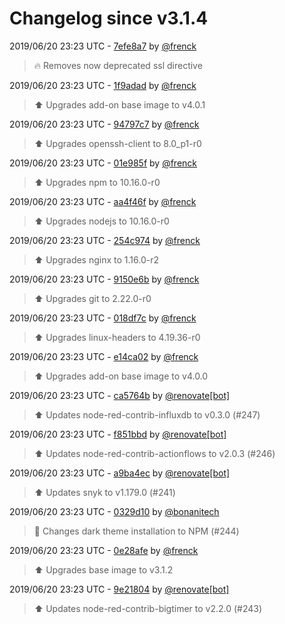 # Changelog since v3.1.4

2019/06/20 23:23 UTC - [7efe8a7](https://github.com/hassio-addons/addon-node-red/commit/7efe8a763f1bd6fc3dd6a5093ca43750c1e013f5) by [@frenck](https://github.com/frenck)
> :fire: Removes now deprecated ssl directive 

2019/06/20 23:23 UTC - [1f9adad](https://github.com/hassio-addons/addon-node-red/commit/1f9adad0c4d8007aba726054d46dde05ec8424c7) by [@frenck](https://github.com/frenck)
> :arrow_up: Upgrades add-on base image to v4.0.1 

2019/06/20 23:23 UTC - [94797c7](https://github.com/hassio-addons/addon-node-red/commit/94797c7215f61eb778c98a286894ff27cb73dc66) by [@frenck](https://github.com/frenck)
> :arrow_up: Upgrades openssh-client to 8.0_p1-r0 

2019/06/20 23:23 UTC - [01e985f](https://github.com/hassio-addons/addon-node-red/commit/01e985fcfcc85d8045a0ead9f3dcb7f0863face1) by [@frenck](https://github.com/frenck)
> :arrow_up: Upgrades npm to 10.16.0-r0 

2019/06/20 23:23 UTC - [aa4f46f](https://github.com/hassio-addons/addon-node-red/commit/aa4f46ff2de88559fa1715ed4bf557eda3b7c3a0) by [@frenck](https://github.com/frenck)
> :arrow_up: Upgrades nodejs to 10.16.0-r0 

2019/06/20 23:23 UTC - [254c974](https://github.com/hassio-addons/addon-node-red/commit/254c9746a78860a8b6290129b72ace7bf20e3966) by [@frenck](https://github.com/frenck)
> :arrow_up: Upgrades nginx to 1.16.0-r2 

2019/06/20 23:23 UTC - [9150e6b](https://github.com/hassio-addons/addon-node-red/commit/9150e6b821c83421dd5b660845e026bd081dc86e) by [@frenck](https://github.com/frenck)
> :arrow_up: Upgrades git to 2.22.0-r0 

2019/06/20 23:23 UTC - [018df7c](https://github.com/hassio-addons/addon-node-red/commit/018df7c6e01401657c993411048f276813a5e338) by [@frenck](https://github.com/frenck)
> :arrow_up: Upgrades linux-headers to 4.19.36-r0 

2019/06/20 23:23 UTC - [e14ca02](https://github.com/hassio-addons/addon-node-red/commit/e14ca029cd9ea646f081aff9b878a1a1dfaa73a2) by [@frenck](https://github.com/frenck)
> :arrow_up: Upgrades add-on base image to v4.0.0 

2019/06/20 23:23 UTC - [ca5764b](https://github.com/hassio-addons/addon-node-red/commit/ca5764bb7504052f10555f17623d3d20344bdaf4) by [@renovate[bot]](https://github.com/apps/renovate)
> :arrow_up: Updates node-red-contrib-influxdb to v0.3.0 (#247) 

2019/06/20 23:23 UTC - [f851bbd](https://github.com/hassio-addons/addon-node-red/commit/f851bbd158c29d31421b9222cafd65a0f61119c4) by [@renovate[bot]](https://github.com/apps/renovate)
> :arrow_up: Updates node-red-contrib-actionflows to v2.0.3 (#246) 

2019/06/20 23:23 UTC - [a9ba4ec](https://github.com/hassio-addons/addon-node-red/commit/a9ba4ec57afe6b7644afbbb6b665559165aebdd2) by [@renovate[bot]](https://github.com/apps/renovate)
> :arrow_up: Updates snyk to v1.179.0 (#241) 

2019/06/20 23:23 UTC - [0329d10](https://github.com/hassio-addons/addon-node-red/commit/0329d10f034593114cefe156eaafb046b9c1d7fa) by [@bonanitech](https://github.com/bonanitech)
> :hammer: Changes dark theme installation to NPM (#244) 

2019/06/20 23:23 UTC - [0e28afe](https://github.com/hassio-addons/addon-node-red/commit/0e28afec9da8f5cd653d05e1c28b52bbe4262e1a) by [@frenck](https://github.com/frenck)
> :arrow_up: Upgrades base image to v3.1.2 

2019/06/20 23:23 UTC - [9e21804](https://github.com/hassio-addons/addon-node-red/commit/9e2180474b77685163e2e6a8c552882e4fa40a05) by [@renovate[bot]](https://github.com/apps/renovate)
> :arrow_up: Updates node-red-contrib-bigtimer to v2.2.0 (#243) 

